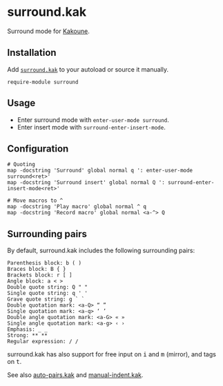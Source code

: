 # surround.kak

Surround mode for [Kakoune].

## Installation

Add [`surround.kak`](rc/surround.kak) to your autoload or source it manually.

``` kak
require-module surround
```

## Usage

- Enter surround mode with `enter-user-mode surround`.
- Enter insert mode with `surround-enter-insert-mode`.

## Configuration

``` kak
# Quoting
map -docstring 'Surround' global normal q ': enter-user-mode surround<ret>'
map -docstring 'Surround insert' global normal Q ': surround-enter-insert-mode<ret>'

# Move macros to ^
map -docstring 'Play macro' global normal ^ q
map -docstring 'Record macro' global normal <a-^> Q
```

## Surrounding pairs

By default, surround.kak includes the following surrounding pairs:

```
Parenthesis block: b ( )
Braces block: B { }
Brackets block: r [ ]
Angle block: a < >
Double quote string: Q " "
Single quote string: q ' '
Grave quote string: g ` `
Double quotation mark: <a-Q> “ ”
Single quotation mark: <a-q> ‘ ’
Double angle quotation mark: <a-G> « »
Single angle quotation mark: <a-g> ‹ ›
Emphasis: _ _
Strong: ** **
Regular expression: / /
```

surround.kak has also support for free input on <kbd>i</kbd> and <kbd>m</kbd> (mirror), and tags on <kbd>t</kbd>.

See also [auto-pairs.kak] and [manual-indent.kak].

[Kakoune]: https://kakoune.org
[auto-pairs.kak]: https://github.com/alexherbo2/auto-pairs.kak
[manual-indent.kak]: https://github.com/alexherbo2/manual-indent.kak
